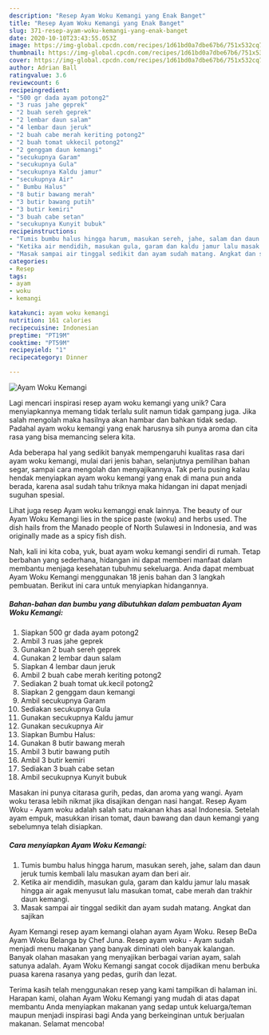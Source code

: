 ```yaml
---
description: "Resep Ayam Woku Kemangi yang Enak Banget"
title: "Resep Ayam Woku Kemangi yang Enak Banget"
slug: 371-resep-ayam-woku-kemangi-yang-enak-banget
date: 2020-10-10T23:43:55.053Z
image: https://img-global.cpcdn.com/recipes/1d61bd0a7dbe67b6/751x532cq70/ayam-woku-kemangi-foto-resep-utama.jpg
thumbnail: https://img-global.cpcdn.com/recipes/1d61bd0a7dbe67b6/751x532cq70/ayam-woku-kemangi-foto-resep-utama.jpg
cover: https://img-global.cpcdn.com/recipes/1d61bd0a7dbe67b6/751x532cq70/ayam-woku-kemangi-foto-resep-utama.jpg
author: Adrian Ball
ratingvalue: 3.6
reviewcount: 6
recipeingredient:
- "500 gr dada ayam potong2"
- "3 ruas jahe geprek"
- "2 buah sereh geprek"
- "2 lembar daun salam"
- "4 lembar daun jeruk"
- "2 buah cabe merah keriting potong2"
- "2 buah tomat ukkecil potong2"
- "2 genggam daun kemangi"
- "secukupnya Garam"
- "secukupnya Gula"
- "secukupnya Kaldu jamur"
- "secukupnya Air"
- " Bumbu Halus"
- "8 butir bawang merah"
- "3 butir bawang putih"
- "3 butir kemiri"
- "3 buah cabe setan"
- "secukupnya Kunyit bubuk"
recipeinstructions:
- "Tumis bumbu halus hingga harum, masukan sereh, jahe, salam dan daun jeruk tumis kembali lalu masukan ayam dan beri air."
- "Ketika air mendidih, masukan gula, garam dan kaldu jamur lalu masak hingga air agak menyusut lalu masukan tomat, cabe merah dan trakhir daun kemangi."
- "Masak sampai air tinggal sedikit dan ayam sudah matang. Angkat dan sajikan"
categories:
- Resep
tags:
- ayam
- woku
- kemangi

katakunci: ayam woku kemangi 
nutrition: 161 calories
recipecuisine: Indonesian
preptime: "PT19M"
cooktime: "PT59M"
recipeyield: "1"
recipecategory: Dinner

---
```



![Ayam Woku Kemangi](https://img-global.cpcdn.com/recipes/1d61bd0a7dbe67b6/751x532cq70/ayam-woku-kemangi-foto-resep-utama.jpg)

Lagi mencari inspirasi resep ayam woku kemangi yang unik? Cara menyiapkannya memang tidak terlalu sulit namun tidak gampang juga. Jika salah mengolah maka hasilnya akan hambar dan bahkan tidak sedap. Padahal ayam woku kemangi yang enak harusnya sih punya aroma dan cita rasa yang bisa memancing selera kita.

Ada beberapa hal yang sedikit banyak mempengaruhi kualitas rasa dari ayam woku kemangi, mulai dari jenis bahan, selanjutnya pemilihan bahan segar, sampai cara mengolah dan menyajikannya. Tak perlu pusing kalau hendak menyiapkan ayam woku kemangi yang enak di mana pun anda berada, karena asal sudah tahu triknya maka hidangan ini dapat menjadi suguhan spesial.

Lihat juga resep Ayam woku kemanggi enak lainnya. The beauty of our Ayam Woku Kemangi lies in the spice paste (woku) and herbs used. The dish hails from the Manado people of North Sulawesi in Indonesia, and was originally made as a spicy fish dish.


Nah, kali ini kita coba, yuk, buat ayam woku kemangi sendiri di rumah. Tetap berbahan yang sederhana, hidangan ini dapat memberi manfaat dalam membantu menjaga kesehatan tubuhmu sekeluarga. Anda dapat membuat Ayam Woku Kemangi menggunakan 18 jenis bahan dan 3 langkah pembuatan. Berikut ini cara untuk menyiapkan hidangannya.

<!--inarticleads1-->

##### Bahan-bahan dan bumbu yang dibutuhkan dalam pembuatan Ayam Woku Kemangi:

1. Siapkan 500 gr dada ayam potong2
1. Ambil 3 ruas jahe geprek
1. Gunakan 2 buah sereh geprek
1. Gunakan 2 lembar daun salam
1. Siapkan 4 lembar daun jeruk
1. Ambil 2 buah cabe merah keriting potong2
1. Sediakan 2 buah tomat uk.kecil potong2
1. Siapkan 2 genggam daun kemangi
1. Ambil secukupnya Garam
1. Sediakan secukupnya Gula
1. Gunakan secukupnya Kaldu jamur
1. Gunakan secukupnya Air
1. Siapkan  Bumbu Halus:
1. Gunakan 8 butir bawang merah
1. Ambil 3 butir bawang putih
1. Ambil 3 butir kemiri
1. Sediakan 3 buah cabe setan
1. Ambil secukupnya Kunyit bubuk


Masakan ini punya citarasa gurih, pedas, dan aroma yang wangi. Ayam woku terasa lebih nikmat jika disajikan dengan nasi hangat. Resep Ayam Woku - Ayam woku adalah salah satu makanan khas asal Indonesia. Setelah ayam empuk, masukkan irisan tomat, daun bawang dan daun kemangi yang sebelumnya telah disiapkan. 

<!--inarticleads2-->

##### Cara menyiapkan Ayam Woku Kemangi:

1. Tumis bumbu halus hingga harum, masukan sereh, jahe, salam dan daun jeruk tumis kembali lalu masukan ayam dan beri air.
1. Ketika air mendidih, masukan gula, garam dan kaldu jamur lalu masak hingga air agak menyusut lalu masukan tomat, cabe merah dan trakhir daun kemangi.
1. Masak sampai air tinggal sedikit dan ayam sudah matang. Angkat dan sajikan


Ayam Kemangi resep ayam kemangi olahan ayam Ayam Woku. Resep BeDa Ayam Woku Belanga by Chef Juna. Resep ayam woku - Ayam sudah menjadi menu makanan yang banyak diminati oleh banyak kalangan. Banyak olahan masakan yang menyajikan berbagai varian ayam, salah satunya adalah. Ayam Woku Kemangi sangat cocok dijadikan menu berbuka puasa karena rasanya yang pedas, gurih dan lezat. 

Terima kasih telah menggunakan resep yang kami tampilkan di halaman ini. Harapan kami, olahan Ayam Woku Kemangi yang mudah di atas dapat membantu Anda menyiapkan makanan yang sedap untuk keluarga/teman maupun menjadi inspirasi bagi Anda yang berkeinginan untuk berjualan makanan. Selamat mencoba!
